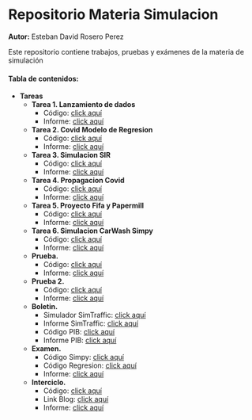 # Repositorio Materia Simulacion
<strong>Autor:</strong> Esteban David Rosero Perez

Este repositorio contiene trabajos, pruebas y exámenes de la materia de simulación



#### Tabla de contenidos:

<ul>
  <li>
    <strong >Tareas</strong>
    <ul>
      <li>
        <strong>Tarea 1. Lanzamiento de dados </strong>
        <ul>
          <li>Código:  <a href = "https://github.com/EstebanRP98/simulacion_esteban_rosero/blob/main/Tarea%20Dados/dados.py">click aquí</a> </li>
           <li>Informe: <a href = "https://github.com/EstebanRP98/simulacion_esteban_rosero/blob/main/Tarea%20Dados/Practica%20Dados.pdf">click aquí</a> </li> 
        </ul>
      </li>
      <li>
        <strong>Tarea 2. Covid Modelo de Regresion </strong>
        <ul>
          <li>Código:  <a href = "https://github.com/EstebanRP98/simulacion_esteban_rosero/blob/main/CovidRegresion/Covid.ipynb">click aquí</a> </li>
           <li>Informe: <a href = "https://github.com/EstebanRP98/simulacion_esteban_rosero/blob/main/CovidRegresion/Covid.pdf">click aquí</a> </li> 
        </ul>
      </li>
      <li>
        <strong>Tarea 3. Simulacion SIR </strong>
        <ul>
          <li>Código:  <a href = "https://github.com/EstebanRP98/simulacion_esteban_rosero/blob/main/Simulacion%20SIR/SImulacionSIP.ipynb">click aquí</a> </li>
           <li>Informe: <a href = "https://github.com/EstebanRP98/simulacion_esteban_rosero/blob/main/Simulacion%20SIR/SImulacionSIP.pdf">click aquí</a> </li> 
        </ul>
      </li>
      <li>
        <strong>Tarea 4. Propagacion Covid </strong>
        <ul>
          <li>Código:  <a href = "https://github.com/EstebanRP98/simulacion_esteban_rosero/blob/main/Propagacion/Untitled.ipynb">click aquí</a> </li>
           <li>Informe: <a href = "https://github.com/EstebanRP98/simulacion_esteban_rosero/blob/main/Propagacion/Informe%20Propagacion%20Covid.pdf">click aquí</a> </li> 
        </ul>
      </li>
      <li>
        <strong>Tarea 5. Proyecto Fifa y Papermill </strong>
        <ul>
          <li>Código:  <a href = "https://github.com/EstebanRP98/simulacion_esteban_rosero/blob/main/fifa/ejemplo/Untitled.ipynb">click aquí</a> </li>
           <li>Informe: <a href = "https://github.com/EstebanRP98/simulacion_esteban_rosero/blob/main/fifa/informe.pdf">click aquí</a> </li> 
        </ul>
      </li>
      <li>
        <strong>Tarea 6. Simulacion CarWash Simpy </strong>
        <ul>
          <li>Código:  <a href = "https://github.com/EstebanRP98/simulacion_esteban_rosero/blob/main/SimulacionCarwash/main.py">click aquí</a> </li>
           <li>Informe: <a href = "https://github.com/EstebanRP98/simulacion_esteban_rosero/blob/main/SimulacionCarwash/informe.pdf">click aquí</a> </li> 
        </ul>
      </li>
      <li>
        <strong>Prueba.</strong>
        <ul>
          <li>Código:  <a href = "https://github.com/EstebanRP98/simulacion_esteban_rosero/blob/main/prueba/out/output.ipynb">click aquí</a> </li>
           <li>Informe: <a href = "https://github.com/EstebanRP98/simulacion_esteban_rosero/blob/main/prueba/informe.pdf">click aquí</a> </li> 
        </ul>
      </li>
      <li>
        <strong>Prueba 2.</strong>
        <ul>
          <li>Código:  <a href = "https://github.com/EstebanRP98/simulacion_esteban_rosero/blob/main/Prueba2/Simpy.ipynb">click aquí</a> </li>
           <li>Informe: <a href = "https://github.com/EstebanRP98/simulacion_esteban_rosero/blob/main/Prueba2/Simpy.pdf">click aquí</a> </li> 
        </ul>
      </li>
      <li>
        <strong>Boletin.</strong>
        <ul>
          <li>Simulador SimTraffic:  <a href = "https://github.com/EstebanRP98/simulacion_esteban_rosero/blob/main/Boletin/trafico.osm">click aquí</a> </li>
          <li>Informe SimTraffic: <a href = "https://github.com/EstebanRP98/simulacion_esteban_rosero/blob/main/Boletin/informeTrafico.pdf">click aquí</a> </li> 
          <li>Código PIB:  <a href = "https://github.com/EstebanRP98/simulacion_esteban_rosero/blob/main/Boletin/RegresionPIB.ipynb">click aquí</a> </li>
          <li>Informe PIB: <a href = "https://github.com/EstebanRP98/simulacion_esteban_rosero/blob/main/Boletin/RegresionPIB.pdf">click aquí</a> </li>
        </ul>
      </li>
      <li>
        <strong>Examen.</strong>
        <ul>
           <li>Código Simpy:  <a href = "https://github.com/EstebanRP98/simulacion_esteban_rosero/blob/main/Examen/Simpy.ipynb">click aquí</a> </li>
           <li>Código Regresion:  <a href = "https://github.com/EstebanRP98/simulacion_esteban_rosero/blob/main/Examen/tweets.ipynb">click aquí</a> </li>
           <li>Informe: <a href = "https://github.com/EstebanRP98/simulacion_esteban_rosero/blob/main/Examen/Informe.pdf">click aquí</a> </li> 
        </ul>
      </li>
      <li>
        <strong>Interciclo.</strong>
        <ul>
           <li>Código:  <a href = "https://github.com/EstebanRP98/simulacion_esteban_rosero/blob/main/Interciclo/Vacunacion.doe">click aquí</a> </li>
           <li>Link Blog:  <a href = "https://ecufruter.wixsite.com/website">click aquí</a> </li>
           <li>Informe: <a href = "https://github.com/EstebanRP98/simulacion_esteban_rosero/blob/main/Interciclo/informeInterciclo.pdf">click aquí</a> </li> 
        </ul>
      </li>
    </ul>
  </li>
</ul>
